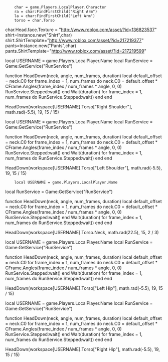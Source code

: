         char = game.Players.LocalPlayer.Character
        ra = char:FindFirstChild("Right Arm")
        la = char:FindFirstChild("Left Arm")
        torso = char.Torso
char.Head.face.Texture = "http://www.roblox.com/asset/?id=136823537"
shirt=Instance.new("Shirt",char)
shirt.ShirtTemplate="http://www.roblox.com/asset/?id=217219377"
pants=Instance.new("Pants",char)
pants.ShirtTemplate="http://www.roblox.com/asset/?id=217219599"

local USERNAME = game.Players.LocalPlayer.Name
local RunService = Game:GetService("RunService")

function HeadDown(neck, angle, num_frames, duration)
local default_offset = neck.C0
for frame_index = 1, num_frames do
neck.C0 = default_offset * CFrame.Angles(frame_index / num_frames * angle, 0, 0)
RunService.Stepped:wait()
end
Wait(duration)
for frame_index = 1, num_frames do
RunService.Stepped:wait()
end
end

HeadDown(workspace[USERNAME].Torso["Right Shoulder"], math.rad(-5.5), 19, 15 / 15)

local USERNAME = game.Players.LocalPlayer.Name
local RunService = Game:GetService("RunService")

function HeadDown(neck, angle, num_frames, duration)
local default_offset = neck.C0
for frame_index = 1, num_frames do
neck.C0 = default_offset * CFrame.Angles(frame_index / num_frames * angle, 0, 0)
RunService.Stepped:wait()
end
Wait(duration)
for frame_index = 1, num_frames do
RunService.Stepped:wait()
end
end

HeadDown(workspace[USERNAME].Torso["Left Shoulder"], math.rad(-5.5), 19, 15 / 15)
     
     
        
        local USERNAME = game.Players.LocalPlayer.Name
local RunService = Game:GetService("RunService")

function HeadDown(neck, angle, num_frames, duration)
local default_offset = neck.C0
for frame_index = 1, num_frames do
neck.C0 = default_offset * CFrame.Angles(frame_index / num_frames * angle, 0, 0)
RunService.Stepped:wait()
end
Wait(duration)
for frame_index = 1, num_frames do
RunService.Stepped:wait()
end
end

HeadDown(workspace[USERNAME].Torso.Neck, math.rad(22.5), 15, 2 / 3)

local USERNAME = game.Players.LocalPlayer.Name
local RunService = Game:GetService("RunService")

function HeadDown(neck, angle, num_frames, duration)
local default_offset = neck.C0
for frame_index = 1, num_frames do
neck.C0 = default_offset * CFrame.Angles(frame_index / num_frames * angle, 0, 0)
RunService.Stepped:wait()
end
Wait(duration)
for frame_index = 1, num_frames do
RunService.Stepped:wait()
end
end

HeadDown(workspace[USERNAME].Torso["Left Hip"], math.rad(-5.5), 19, 15 / 15)



local USERNAME = game.Players.LocalPlayer.Name
local RunService = Game:GetService("RunService")

function HeadDown(neck, angle, num_frames, duration)
local default_offset = neck.C0
for frame_index = 1, num_frames do
neck.C0 = default_offset * CFrame.Angles(frame_index / num_frames * angle, 0, 0)
RunService.Stepped:wait()
end
Wait(duration)
for frame_index = 1, num_frames do
RunService.Stepped:wait()
end
end

HeadDown(workspace[USERNAME].Torso["Right Hip"], math.rad(-5.5), 19, 15 / 15)
